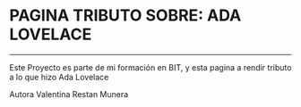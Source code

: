 # PAGINA TRIBUTO SOBRE: ADA LOVELACE
---

Este Proyecto es parte de mi formación en BIT, y esta pagina a rendir tributo a lo que hizo Ada Lovelace


Autora
Valentina Restan Munera